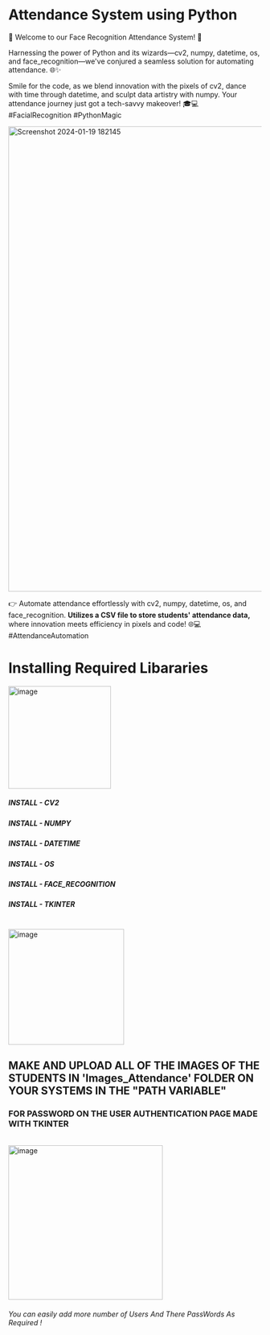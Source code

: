 # Attendance System using Python
📸 Welcome to our Face Recognition Attendance System! 🚀

Harnessing the power of Python and its wizards—cv2, numpy, datetime, os, and face_recognition—we've conjured a seamless solution for automating attendance. 🌐✨

Smile for the code, as we blend innovation with the pixels of cv2, dance with time through datetime, and sculpt data artistry with numpy. Your attendance journey just got a tech-savvy makeover! 🎓💻 #FacialRecognition #PythonMagic

<img width="925" alt="Screenshot 2024-01-19 182145" src="https://github.com/HimanshuYadav2004/Face_Recognition_Attendance_System/assets/157117228/a1452f74-c99d-44f4-8a97-14e9f2ce1ca4 border: 2px solid  gray; border-radius:15px">

 👉 Automate attendance effortlessly with cv2, numpy, datetime, os, and face_recognition. **Utilizes a CSV file to store students' attendance data,** where innovation meets efficiency in pixels and code! 🌐💻 #AttendanceAutomation

# Installing Required Libararies 
<img width="204" alt="image" src="https://github.com/HimanshuYadav2004/Face_Recognition_Attendance_System/assets/157117228/9cde9c77-11e8-4c97-ba04-911385c8f13f  3px solid  gray; border-radius:55p">
<BR>
<H5>INSTALL - CV2</H5> 
<H5>INSTALL - NUMPY</H5>
<H5>INSTALL - DATETIME</H5>
<H5>INSTALL - OS </H5>
<H5>INSTALL - FACE_RECOGNITION</H5>
<H5>INSTALL - TKINTER</H5>

<BR>
<img width="230" alt="image" src="https://github.com/HimanshuYadav2004/Face_Recognition_Attendance_System/assets/157117228/6c6ad689-3428-465b-aa6f-2e2080ece1eb  border: 3px solid  gray; border-radius:55p">
<BR>
<H2> MAKE AND UPLOAD ALL OF THE IMAGES OF THE STUDENTS IN 'Images_Attendance' FOLDER ON YOUR SYSTEMS IN THE "PATH VARIABLE" </H2>

<h3> FOR PASSWORD ON THE USER AUTHENTICATION PAGE MADE WITH TKINTER</h3> 
<br>
<img width="307" alt="image" src="https://github.com/HimanshuYadav2004/Face_Recognition_Attendance_System/assets/157117228/61662cbf-8919-4136-8a08-fc6bc7629a5f  3px solid  gray; border-radius:55">
<br>
<H6> You can easily add more number of Users And There PassWords As Required ! </H6>
